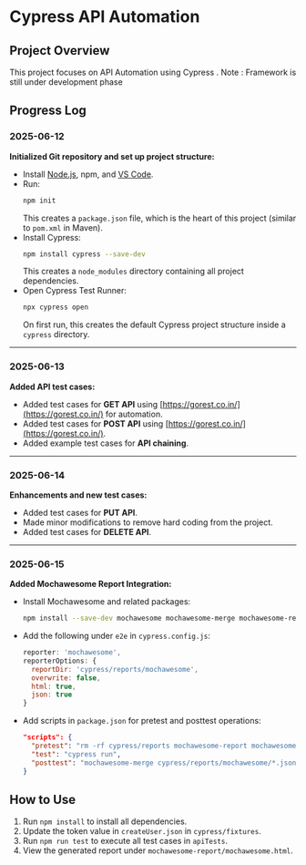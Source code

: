 # Cypress API Automation

## Project Overview
This project focuses on API Automation using Cypress . 
Note : Framework is still under development phase

## Progress Log
### 2025-06-12

**Initialized Git repository and set up project structure:**

- Install [Node.js](https://nodejs.org/), npm, and [VS Code](https://code.visualstudio.com/).
- Run:
  ```bash
  npm init
  ```
  This creates a `package.json` file, which is the heart of this project (similar to `pom.xml` in Maven).
- Install Cypress:
  ```bash
  npm install cypress --save-dev
  ```
  This creates a `node_modules` directory containing all project dependencies.
- Open Cypress Test Runner:
  ```bash
  npx cypress open
  ```
  On first run, this creates the default Cypress project structure inside a `cypress` directory.

---

### 2025-06-13

**Added API test cases:**

- Added test cases for **GET API** using [https://gorest.co.in/](https://gorest.co.in/) for automation.
- Added test cases for **POST API** using [https://gorest.co.in/](https://gorest.co.in/).
- Added example test cases for **API chaining**.

---

### 2025-06-14

**Enhancements and new test cases:**

- Added test cases for **PUT API**.
- Made minor modifications to remove hard coding from the project.
- Added test cases for **DELETE API**.

---

### 2025-06-15

**Added Mochawesome Report Integration:**

- Install Mochawesome and related packages:
  ```bash
  npm install --save-dev mochawesome mochawesome-merge mochawesome-report-generator
  ```
- Add the following under `e2e` in `cypress.config.js`:
  ```javascript
  reporter: 'mochawesome',
  reporterOptions: {
    reportDir: 'cypress/reports/mochawesome',
    overwrite: false,
    html: true,
    json: true
  }
  ```
- Add scripts in `package.json` for pretest and posttest operations:
  ```json
  "scripts": {
    "pretest": "rm -rf cypress/reports mochawesome-report mochawesome.json",
    "test": "cypress run",
    "posttest": "mochawesome-merge cypress/reports/mochawesome/*.json > mochawesome.json && marge mochawesome.json"
  }
  ```

## How to Use
1. Run `npm install` to install all dependencies.
2. Update the token value in `createUser.json` in `cypress/fixtures`.
3. Run `npm run test` to execute all test cases in `apiTests`.
4. View the generated report under `mochawesome-report/mochawesome.html`.
